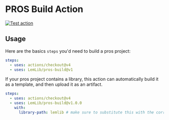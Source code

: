 # PROS Build Action

[![Test action](https://github.com/LemLib/pros-build/actions/workflows/test.yml/badge.svg)](https://github.com/LemLib/pros-build/actions/workflows/test.yml)

## Usage

Here are the basics `steps` you'd need to build a pros project:

```yml
steps:
  - uses: actions/checkout@v4
  - uses: LemLib/pros-build@v1
```

If your pros project contains a library, this action can automatically build it as a template, and then upload it as an artifact.

```yml
steps:
  - uses: actions/checkout@v4
  - uses: LemLib/pros-build@v1.0.0
    with:
      library-path: lemlib # make sure to substitute this with the correct path
```
